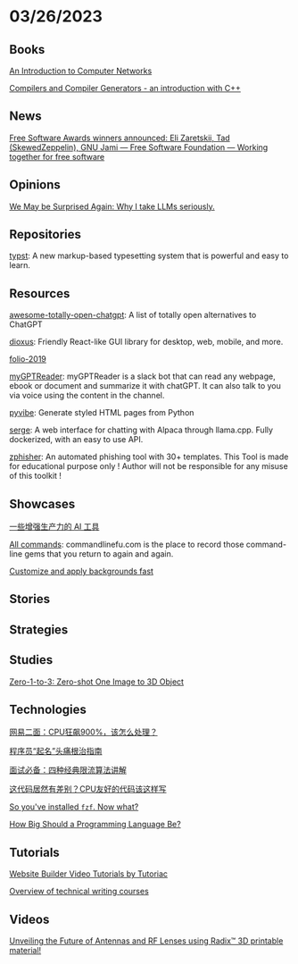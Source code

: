 # 03/26/2023

## Books
[An Introduction to Computer Networks](https://intronetworks.cs.luc.edu/)

[Compilers and Compiler Generators - an introduction with C++](https://www.cs.ru.ac.za/compilerbook/CandCG1997/index.html)

## News
[Free Software Awards winners announced: Eli Zaretskii, Tad (SkewedZeppelin), GNU Jami — Free Software Foundation — Working together for free software](https://www.fsf.org/news/free-software-awards-winners-announced-eli-zaretskii-tad-skewedzeppelin-gnu-jami)

## Opinions
[We May be Surprised Again: Why I take LLMs seriously.](https://www.inference.vc/we-may-be-surprised-again/)

## Repositories
[typst](https://github.com/typst/typst): A new markup-based typesetting system that is powerful and easy to learn.

## Resources
[awesome-totally-open-chatgpt](https://github.com/nichtdax/awesome-totally-open-chatgpt): A list of totally open alternatives to ChatGPT

[dioxus](https://github.com/dioxuslabs/dioxus): Friendly React-like GUI library for desktop, web, mobile, and more.

[folio-2019](https://github.com/brunosimon/folio-2019)

[myGPTReader](https://github.com/madawei2699/myGPTReader): myGPTReader is a slack bot that can read any webpage, ebook or document and summarize it with chatGPT. It can also talk to you via voice using the content in the channel.

[pyvibe](https://github.com/pycob/pyvibe): Generate styled HTML pages from Python

[serge](https://github.com/nsarrazin/serge): A web interface for chatting with Alpaca through llama.cpp. Fully dockerized, with an easy to use API.

[zphisher](https://github.com/htr-tech/zphisher): An automated phishing tool with 30+ templates. This Tool is made for educational purpose only ! Author will not be responsible for any misuse of this toolkit !

## Showcases
[一些增强生产力的 AI 工具](https://www.oschina.net/project/awesome?columnId=49)

[All commands](https://www.commandlinefu.com/commands/browse): commandlinefu.com is the place to record those command-line gems that you return to again and again.

[Customize and apply backgrounds fast](https://www.svgbackgrounds.com/)

## Stories

## Strategies

## Studies
[Zero-1-to-3: Zero-shot One Image to 3D Object](https://zero123.cs.columbia.edu/)

## Technologies
[网易二面：CPU狂飙900%，该怎么处理？](https://mp.weixin.qq.com/s/MZam941snuuV5AXlLDEj2A)

[程序员“起名”头痛根治指南](https://mp.weixin.qq.com/s/loaaKlE44P4VxMgLY3f2hw)

[面试必备：四种经典限流算法讲解](https://mp.weixin.qq.com/s/E66XN_hrE7OlWRKuEPRj0w)

[这代码居然有差别？CPU友好的代码该这样写](https://zhuanlan.zhihu.com/p/613513494)

[So you've installed `fzf`. Now what?](https://andrew-quinn.me/fzf/)

[How Big Should a Programming Language Be?](https://tratt.net/laurie/blog/2023/how_big_should_a_programming_language_be.html)

## Tutorials
[Website Builder Video Tutorials by Tutoriac](https://tutoriac.com/)

[Overview of technical writing courses](https://developers.google.com/tech-writing/overview)

## Videos
[Unveiling the Future of Antennas and RF Lenses using Radix™ 3D printable material!](https://www.youtube.com/watch?v=3YMRfw0uWlw)
